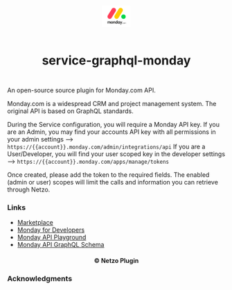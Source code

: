 <div align="center">
  <a href="https://netzo.io" target="_blank" >
    <img height="50" src="https://raw.githubusercontent.com/netzoio/netzo/main/plugins/services/service-graphql-monday/src/assets/icon.png" style="margin: 12px 0px" />
  </a>

  <h1 style="padding: 6px 0px 24px 0px">service-graphql-monday</h1>
</div>

An open-source source plugin for Monday.com API.

Monday.com is a widespread CRM and project management system. The original API is based on GraphQL standards.

During the Service configuration, you will require a Monday API key.
If you are an Admin, you may find your accounts API key with all permissions in your admin settings --> `https://{{account}}.monday.com/admin/integrations/api`
If you are a User/Developer, you will find your user scoped key in the developer settings --> `https://{{account}}.monday.com/apps/manage/tokens`

Once created, please add the token to the required fields.
The enabled (admin or user) scopes will limit the calls and information you can retrieve through Netzo.

### Links

- [Marketplace](https://app.netzo.io/marketplace/service-graphql-monday)
- [Monday for Developers](https://api.developer.monday.com/docs)
- [Monday API Playground](https://monday.com/developers/v2/try-it-yourself)
- [Monday API GraphQL Schema](https://api.monday.com/v2/get_schema)

<div align="center">
  <h4>© Netzo Plugin</h4>
</div>

### Acknowledgments
